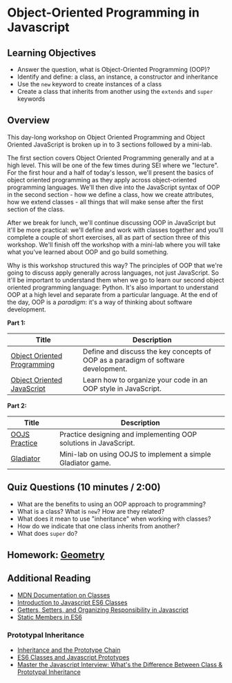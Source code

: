 # Object-Oriented Programming in Javascript

## Learning Objectives

- Answer the question, what is Object-Oriented Programming (OOP)?
- Identify and define: a class, an instance, a constructor and inheritance
- Use the `new` keyword to create instances of a class
- Create a class that inherits from another using the `extends` and `super`
  keywords

## Overview

This day-long workshop on Object Oriented Programming and Object Oriented
JavaScript is broken up in to 3 sections followed by a mini-lab.

The first section covers Object Oriented Programming generally and at a high
level. This will be one of the few times during SEI where we "lecture". For the
first hour and a half of today's lesson, we'll present the basics of object
oriented programming as they apply across object-oriented programming languages.
We'll then dive into the JavaScript syntax of OOP in the second section - how we
define a class, how we create attributes, how we extend classes - all things
that will make sense after the first section of the class.

After we break for lunch, we'll continue discussing OOP in JavaScript but it'll
be more practical: we'll define and work with classes together and you'll
complete a couple of short exercises, all as part of section three of this
workshop. We'll finish off the workshop with a mini-lab where you will take what
you've learned about OOP and go build something.

Why is this workshop structured this way? The principles of OOP that we're going
to discuss apply generally across languages, not just JavaScript. So it'll be
important to understand them when we go to learn our second object oriented
programming language: Python. It's also important to understand OOP at a high
level and separate from a particular language. At the end of the day, OOP is a
_paradigm_: it's a way of thinking about software development.

**Part 1:**

| Title                                                         | Description                                                                       |
| ------------------------------------------------------------- | --------------------------------------------------------------------------------- |
| [Object Oriented Programming](object-oriented-programming.md) | Define and discuss the key concepts of OOP as a paradigm of software development. |
| [Object Oriented JavaScript](object-oriented-javascript.md)   | Learn how to organize your code in an OOP style in JavaScript.                    |

**Part 2:**

| Title                                                                      | Description                                                      |
| -------------------------------------------------------------------------- | ---------------------------------------------------------------- |
| [OOJS Practice](oojs-practice.md)                                          | Practice designing and implementing OOP solutions in JavaScript. |
| [Gladiator](https://git.generalassemb.ly/dc-wdi-fundamentals/js-gladiator) | Mini-lab on using OOJS to implement a simple Gladiator game.     |

## Quiz Questions (10 minutes / 2:00)

- What are the benefits to using an OOP approach to programming?
- What is a class? What is `new`? How are they related?
- What does it mean to use "inheritance" when working with classes?
- How do we indicate that one class inherits from another?
- What does `super` do?

## Homework: [Geometry](https://git.generalassemb.ly/dc-wdi-fundamentals/js-geometry)

## Additional Reading

- [MDN Documentation on
  Classes](https://developer.mozilla.org/en-US/docs/Web/JavaScript/Reference/Classes)
- [Introduction to Javascript ES6
  Classes](https://strongloop.com/strongblog/an-introduction-to-javascript-es6-classes/)
- [Getters, Setters, and Organizing Responsibility in
  Javascript](http://raganwald.com/2015/08/24/ready-get-set-go.html)
- [Static Members in
  ES6](http://odetocode.com/blogs/scott/archive/2015/02/02/static-members-in-es6.aspx)

### Prototypal Inheritance

- [Inheritance and the Prototype
  Chain](https://developer.mozilla.org/en-US/docs/Web/JavaScript/Inheritance_and_the_prototype_chain)
- [ES6 Classes and Javascript
  Prototypes](https://reinteractive.com/posts/235-es6-classes-and-javascript-prototypes)
- [Master the Javascript Interview: What's the Difference Between Class &
  Prototypal
  Inheritance](https://medium.com/javascript-scene/master-the-javascript-interview-what-s-the-difference-between-class-prototypal-inheritance-e4cd0a7562e9#.uzl8ohf8c)
